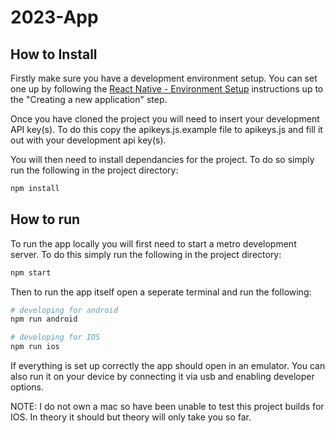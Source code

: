 # 2023-App

## How to Install

Firstly make sure you have a development environment setup. You can set one up by following the [React Native - Environment Setup](https://reactnative.dev/docs/environment-setup) instructions up to the "Creating a new application" step.

Once you have cloned the project you will need to insert your development API key(s). To do this copy the apikeys.js.example file to apikeys.js and fill it out with your development api key(s).

You will then need to install dependancies for the project. To do so simply run the following in the project directory:

```bash
npm install
```

## How to run

To run the app locally you will first need to start a metro development server. To do this simply run the following in the project directory:

```bash
npm start
```

Then to run the app itself open a seperate terminal and run the following:

```bash
# developing for android
npm run android

# developing for IOS
npm run ios
```

If everything is set up correctly the app should open in an emulator. You can also run it on your device by connecting it via usb and enabling developer options.

NOTE: I do not own a mac so have been unable to test this project builds for IOS. In theory it should but theory will only take you so far.
